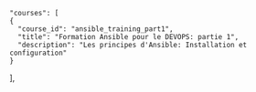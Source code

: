     "courses": [
    {
      "course_id": "ansible_training_part1",
      "title": "Formation Ansible pour le DEVOPS: partie 1",
      "description": "Les principes d'Ansible: Installation et configuration"
    }
   ],
